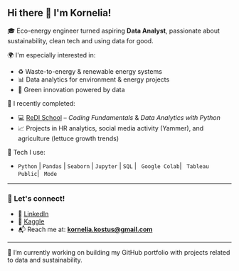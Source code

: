 ## Hi there 👋 I'm Kornelia!

🎓 Eco-energy engineer turned aspiring **Data Analyst**, passionate about sustainability, clean tech and using data for good.

🌍 I'm especially interested in:
- ♻️ Waste-to-energy & renewable energy systems  
- 📊 Data analytics for environment & energy projects  
- 🌱 Green innovation powered by data

🧠 I recently completed:
- 💻 [ReDI School](https://www.redi-school.org/) – *Coding Fundamentals* & *Data Analytics with Python*  
- 📈 Projects in HR analytics, social media activity (Yammer), and agriculture (lettuce growth trends)

🔧 Tech I use:
- `Python` | `Pandas` | `Seaborn` | `Jupyter` | `SQL` | ` Google Colab`| ` Tableau Public`| ` Mode`

---

### 🚀 Let's connect!
- 🔗 [LinkedIn](https://linkedin.com/in/kornelia-weihs-577006162)  
- 🧪 [Kaggle](https://https://www.kaggle.com/korneliaweihs)  
- 📬 Reach me at: **kornelia.kostus@gmail.com**

---

🌟 I’m currently working on building my GitHub portfolio with projects related to data and sustainability.  



